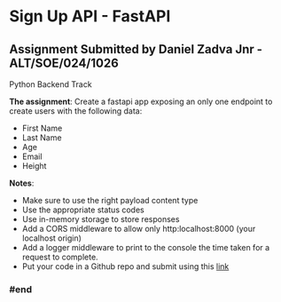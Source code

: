 # Sign Up API - FastAPI
## Assignment Submitted by Daniel Zadva Jnr - ALT/SOE/024/1026
Python Backend Track

**The assignment**:
Create a fastapi app exposing an only one endpoint to create users with the following data:
- First Name
- Last Name
- Age
- Email
- Height
  
**__Notes__**:
- Make sure to use the right payload content type
- Use the appropriate status codes
- Use in-memory storage to store responses
- Add a CORS middleware to allow only http:localhost:8000 (your localhost origin)
- Add a logger middleware to print to the console the time taken for a request to complete.
- Put your code in a Github repo and submit using this [link](https://forms.gle/GtG4rbNyEBZndqY1A)

### #end